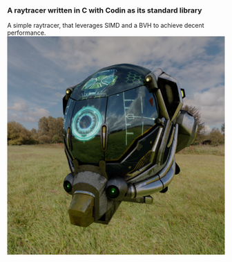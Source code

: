 ### A raytracer written in C with Codin as its standard library
A simple raytracer, that leverages SIMD and a BVH to achieve decent performance.
![Alt text](output.png)
